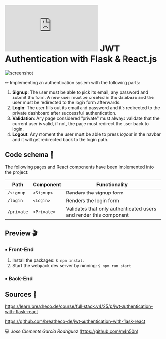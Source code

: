 # ![4Geeks Logo](http://assets.breatheco.de/apis/img/images.php?blob&random&cat=icon&tags=4geeks,16) JWT Authentication with Flask & React.js

![screenshot](https://raw.githubusercontent.com/m4n50n/jwt-authentication-with-flask-react/main/screenshot_preview.png)

✏ Implementing an authentication system with the following parts:

1. **Signup**: The user must be able to pick its email, any password and submit the form. A new user must be created in the database and the user must be redirected to the login form afterwards.
2. **Login**: The user fills out its email and password and it's redirected to the private dashboard after successfull authentication.
3. **Validation**: Any page considered "private" must always validate that the current user is valid, if not, the page must redirect the user back to login.
4. **Logout**: Any moment the user must be able to press _logout_ in the navbar and it will get redirected back to the login path.

## Code schema 🔩

The following pages and React components have been implemented into the project:

| Path       | Component   | Functionality                                                     |
| ---------- | ----------- | ----------------------------------------------------------------- |
| `/signup`  | `<Signup>`  | Renders the signup form                                           |
| `/login`   | `<Login>`   | Renders the login form                                            |
| `/private` | `<Private>` | Validates that only authenticated users and render this component |

## Preview 🎬

### ▪ Front-End

1. Install the packages: `$ npm install`
2. Start the webpack dev server by running: `$ npm run start`

### ▪ Back-End

## Sources 📌

<https://learn.breatheco.de/course/full-stack.v4/25/p/jwt-authentication-with-flask-react>

<https://github.com/breatheco-de/jwt-authentication-with-flask-react>

💻 _Jose Clemente García Rodríguez_ (<https://github.com/m4n50n>)
